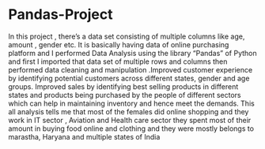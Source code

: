 # Pandas-Project
In this project , there’s a data set consisting of multiple columns like age, amount , gender etc. It is basically having data of online purchasing platform and I performed Data Analysis using the library “Pandas” of Python and first I imported that data set of multiple rows and columns then performed data cleaning and manipulation .Improved customer experience by identifying potential customers across different states, gender and age groups.
Improved sales by identifying best selling products in different states and products being purchased by the people of different sectors which can help in maintaining inventory and hence meet the demands.
This all analysis tells me that most of the females did online shopping and they work in IT sector , Aviation and Health care sector they spent most of their amount in buying food online and clothing and they were mostly belongs to marastha, Haryana and multiple states of India 

